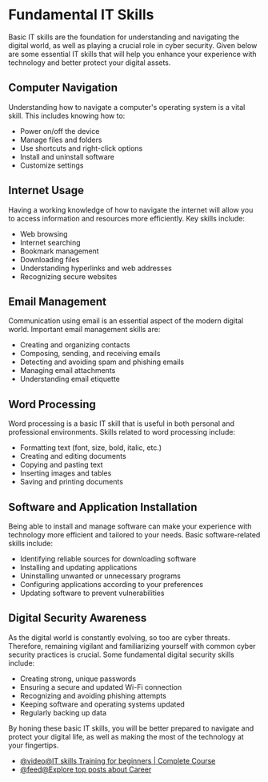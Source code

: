 # Fundamental IT Skills

Basic IT skills are the foundation for understanding and navigating the digital world, as well as playing a crucial role in cyber security. Given below are some essential IT skills that will help you enhance your experience with technology and better protect your digital assets.

## Computer Navigation

Understanding how to navigate a computer's operating system is a vital skill. This includes knowing how to:

- Power on/off the device
- Manage files and folders
- Use shortcuts and right-click options
- Install and uninstall software
- Customize settings

## Internet Usage

Having a working knowledge of how to navigate the internet will allow you to access information and resources more efficiently. Key skills include:

- Web browsing
- Internet searching
- Bookmark management
- Downloading files
- Understanding hyperlinks and web addresses
- Recognizing secure websites

## Email Management

Communication using email is an essential aspect of the modern digital world. Important email management skills are:

- Creating and organizing contacts
- Composing, sending, and receiving emails
- Detecting and avoiding spam and phishing emails
- Managing email attachments
- Understanding email etiquette

## Word Processing

Word processing is a basic IT skill that is useful in both personal and professional environments. Skills related to word processing include:

- Formatting text (font, size, bold, italic, etc.)
- Creating and editing documents
- Copying and pasting text
- Inserting images and tables
- Saving and printing documents

## Software and Application Installation

Being able to install and manage software can make your experience with technology more efficient and tailored to your needs. Basic software-related skills include:

- Identifying reliable sources for downloading software
- Installing and updating applications
- Uninstalling unwanted or unnecessary programs
- Configuring applications according to your preferences
- Updating software to prevent vulnerabilities

## Digital Security Awareness

As the digital world is constantly evolving, so too are cyber threats. Therefore, remaining vigilant and familiarizing yourself with common cyber security practices is crucial. Some fundamental digital security skills include:

- Creating strong, unique passwords
- Ensuring a secure and updated Wi-Fi connection
- Recognizing and avoiding phishing attempts
- Keeping software and operating systems updated
- Regularly backing up data

By honing these basic IT skills, you will be better prepared to navigate and protect your digital life, as well as making the most of the technology at your fingertips.

- [@video@IT skills Training for beginners | Complete Course](https://www.youtube.com/watch?v=On6dsIp5yw0)
- [@feed@Explore top posts about Career](https://app.daily.dev/tags/career?ref=roadmapsh)
